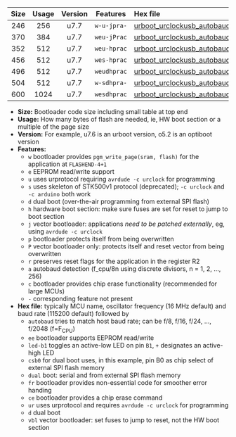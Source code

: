 |Size|Usage|Version|Features|Hex file|
|:-:|:-:|:-:|:-:|:--|
|246|256|u7.7|`w-u-jpra-`|[urboot_urclockusb_autobaud_led+d5_ur_vbl.hex](https://raw.githubusercontent.com/stefanrueger/urboot.hex/main/boards/urclockusb/autobaud/urboot_urclockusb_autobaud_led+d5_ur_vbl.hex)|
|370|384|u7.7|`weu-jPrac`|[urboot_urclockusb_autobaud_ee_led+d5_fr_ce_ur_vbl.hex](https://raw.githubusercontent.com/stefanrueger/urboot.hex/main/boards/urclockusb/autobaud/urboot_urclockusb_autobaud_ee_led+d5_fr_ce_ur_vbl.hex)|
|352|512|u7.7|`weu-hprac`|[urboot_urclockusb_autobaud_ee_led+d5_fr_ce_ur.hex](https://raw.githubusercontent.com/stefanrueger/urboot.hex/main/boards/urclockusb/autobaud/urboot_urclockusb_autobaud_ee_led+d5_fr_ce_ur.hex)|
|456|512|u7.7|`wes-hprac`|[urboot_urclockusb_autobaud_ee_led+d5_fr_ce.hex](https://raw.githubusercontent.com/stefanrueger/urboot.hex/main/boards/urclockusb/autobaud/urboot_urclockusb_autobaud_ee_led+d5_fr_ce.hex)|
|496|512|u7.7|`weudhprac`|[urboot_urclockusb_autobaud_ee_led+d5_csb0_dual_fr_ce_ur.hex](https://raw.githubusercontent.com/stefanrueger/urboot.hex/main/boards/urclockusb/autobaud/urboot_urclockusb_autobaud_ee_led+d5_csb0_dual_fr_ce_ur.hex)|
|504|512|u7.7|`w-sdhpra-`|[urboot_urclockusb_autobaud_led+d5_csb0_dual_fr.hex](https://raw.githubusercontent.com/stefanrueger/urboot.hex/main/boards/urclockusb/autobaud/urboot_urclockusb_autobaud_led+d5_csb0_dual_fr.hex)|
|600|1024|u7.7|`wesdhprac`|[urboot_urclockusb_autobaud_ee_led+d5_csb0_dual_fr_ce.hex](https://raw.githubusercontent.com/stefanrueger/urboot.hex/main/boards/urclockusb/autobaud/urboot_urclockusb_autobaud_ee_led+d5_csb0_dual_fr_ce.hex)|

- **Size:** Bootloader code size including small table at top end
- **Usage:** How many bytes of flash are needed, ie, HW boot section or a multiple of the page size
- **Version:** For example, u7.6 is an urboot version, o5.2 is an optiboot version
- **Features:**
  + `w` bootloader provides `pgm_write_page(sram, flash)` for the application at `FLASHEND-4+1`
  + `e` EEPROM read/write support
  + `u` uses urprotocol requiring `avrdude -c urclock` for programming
  + `s` uses skeleton of STK500v1 protocol (deprecated); `-c urclock` and `-c arduino` both work
  + `d` dual boot (over-the-air programming from external SPI flash)
  + `h` hardware boot section: make sure fuses are set for reset to jump to boot section
  + `j` vector bootloader: applications *need to be patched externally*, eg, using `avrdude -c urclock`
  + `p` bootloader protects itself from being overwritten
  + `P` vector bootloader only: protects itself and reset vector from being overwritten
  + `r` preserves reset flags for the application in the register R2
  + `a` autobaud detection (f_cpu/8n using discrete divisors, n = 1, 2, ..., 256)
  + `c` bootloader provides chip erase functionality (recommended for large MCUs)
  + `-` corresponding feature not present
- **Hex file:** typically MCU name, oscillator frequency (16 MHz default) and baud rate (115200 default) followed by
  + `autobaud` tries to match host baud rate; can be f/8, f/16, f/24, ..., f/2048 (f=F<sub>CPU</sub>)
  + `ee` bootloader supports EEPROM read/write
  + `led-b1` toggles an active-low LED on pin `B1`, `+` designates an active-high LED
  + `csb0` for dual boot uses, in this example, pin B0 as chip select of external SPI flash memory
  + `dual` boot: serial and from external SPI flash memory
  + `fr` bootloader provides non-essential code for smoother error handing
  + `ce` bootloader provides a chip erase command
  + `ur` uses urprotocol and requires `avrdude -c urclock` for programming
  + `d` dual boot
  + `vbl` vector bootloader: set fuses to jump to reset, not the HW boot section

